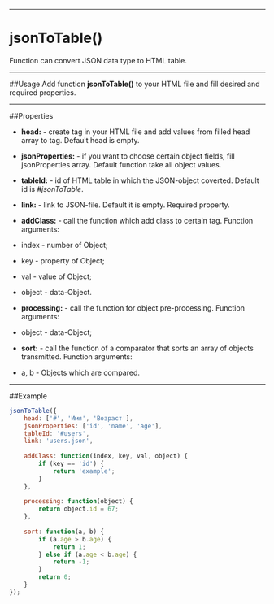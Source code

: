 ----
# jsonToTable()

Function can convert JSON data type to HTML table.

----
##Usage
Add function **jsonToTable()** to your HTML file and fill desired and required properties.

----
##Properties
* **head:** - create tag <thead></thead> in your HTML file and add values from filled head array to <td></td> tag. Default head is empty.

* **jsonProperties:** - if you want to choose certain object fields, fill  jsonProperties array. Default function take all object values.

* **tableId:** - id of HTML table in which the JSON-object coverted. Default id is *#jsonToTable*.

* **link:** - link to JSON-file. Default it is empty. Required property.
* **addClass:** - call the function which add class to certain <td></td> tag. Function arguments:
 * index - number of Object;
 * key - property of Object;
 * val - value of Object;
 * object - data-Object.

* **processing:** - call the function for object pre-processing. Function arguments:
 * object - data-Object;

* **sort:** - call the function of a comparator that sorts an array of objects transmitted. Function arguments:
 * a, b - Objects which are compared.

----
##Example
```javascript
jsonToTable({
    head: ['#', 'Имя', 'Возраст'],
    jsonProperties: ['id', 'name', 'age'],
    tableId: '#users',
    link: 'users.json',
    
    addClass: function(index, key, val, object) {
        if (key == 'id') {
            return 'example';
        }
    },
    
    processing: function(object) {
        return object.id = 67;
    },
    
    sort: function(a, b) {
        if (a.age > b.age) {
            return 1;
        } else if (a.age < b.age) {
            return -1;
        }
        return 0;
    } 
});
```
